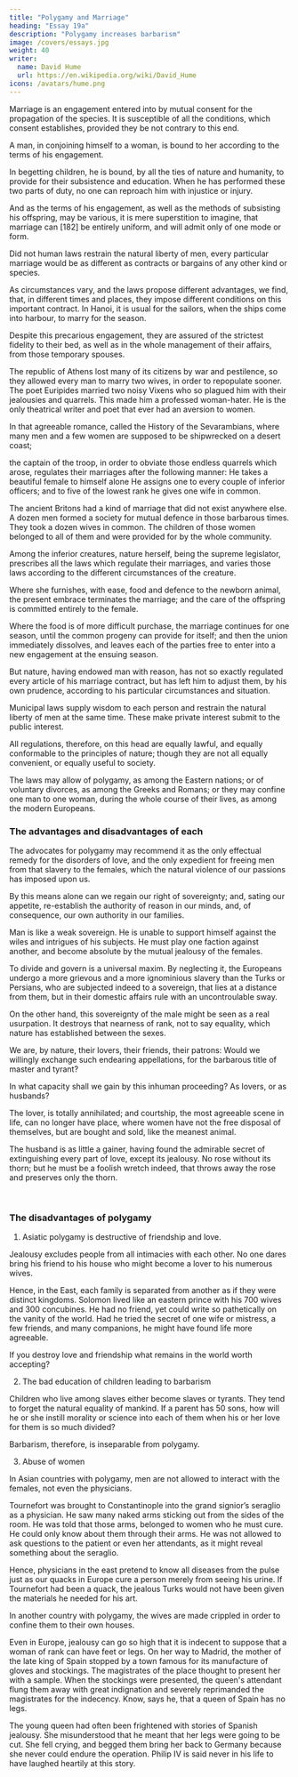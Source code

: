 ```yaml
---
title: "Polygamy and Marriage"
heading: "Essay 19a"
description: "Polygamy increases barbarism"
image: /covers/essays.jpg
weight: 40
writer:
  name: David Hume
  url: https://en.wikipedia.org/wiki/David_Hume
icons: /avatars/hume.png
--- 
```



Marriage is an engagement entered into by mutual consent for the propagation of the species. It is susceptible of all the conditions, which consent establishes, provided they be not contrary to this end.

A man, in conjoining himself to a woman, is bound to her according to the terms of his engagement. 

In begetting children, he is bound, by all the ties of nature and humanity, to provide for their subsistence and education. When he has performed these two parts of duty, no one can reproach him with injustice or injury. 

And as the terms of his engagement, as well as the methods of subsisting his offspring, may be various, it is mere superstition to imagine, that marriage can [182] be entirely uniform, and will admit only of one mode or form. 

Did not human laws restrain the natural liberty of men, every particular marriage would be as different as contracts or bargains of any other kind or species.

As circumstances vary, and the laws propose different advantages, we find, that, in different times and places, they impose different conditions on this important contract. In Hanoi, it is usual for the sailors, when the ships come into harbour, to marry for the season.

Despite this precarious engagement, they are assured of the strictest fidelity to their bed, as well as in the whole management of their affairs, from those temporary spouses.

The republic of Athens lost many of its citizens by war and pestilence, so they allowed every man to marry two wives, in order to repopulate sooner. The poet Euripides married two noisy Vixens who so plagued him with their jealousies and quarrels. This made him a professed woman-hater. He is the only theatrical writer and poet that ever had an aversion to women.

In that agreeable romance, called the History of the Sevarambians, where many men and a few women are supposed to be shipwrecked on a desert coast; 

the captain of the troop, in order to obviate those endless quarrels which  arose, regulates their marriages after the following manner: 
He takes a beautiful female to himself alone He assigns one to every couple of inferior officers;  and to five of the lowest rank he gives one wife in common.

The ancient Britons had a kind of marriage that did not exist anywhere else. A dozen men formed a society for mutual defence in those barbarous times. They took a dozen wives in common. The children of those women belonged to all of them and were provided for by the whole community.

Among the inferior creatures, nature herself, being the supreme legislator, prescribes all the laws which regulate their marriages, and varies those laws according to the different circumstances of the creature. 

Where she furnishes, with ease, food and defence to the newborn animal, the present embrace terminates the marriage; and the care of the offspring is committed entirely to the female. 

Where the food is of more difficult purchase, the marriage continues for one season, until the common progeny can provide for itself; and then the union immediately dissolves, and leaves each of the parties free to enter into a new engagement at the ensuing season. 

But nature, having endowed man with reason, has not so exactly regulated every article of his marriage contract, but has left him to adjust them, by his own prudence, according to his particular circumstances and situation. 

Municipal laws supply wisdom to each person and restrain the natural liberty of men at the same time. These make private interest submit to the public interest. 

All regulations, therefore, on this head are equally lawful, and equally conformable to the principles of nature; though they are not all equally convenient, or equally useful to society. 

The laws may allow of polygamy, as among the Eastern nations; or of voluntary divorces, as among the Greeks and Romans; or they may confine one man to one woman, during the whole course of their lives, as among the modern Europeans. 

<!-- It may not be disagreeable to consider the advantages and disadvantages, which result from each of these institutions. -->

### The advantages and disadvantages of each

The advocates for polygamy may recommend it as the only effectual remedy for the disorders of love, and the only expedient for freeing men from that slavery to the females, which the natural violence of our passions has imposed upon us. 

By this means alone can we regain our right of sovereignty; and, sating our appetite, re-establish the authority of reason in our minds, and, of consequence, our own authority in our families. 

Man is like a weak sovereign. He is unable to support himself against the wiles and intrigues of his subjects. He must play one faction against another, and become absolute by the mutual jealousy of the females. 

To divide and govern is a universal maxim. By neglecting it, the Europeans undergo a more grievous and a more ignominious slavery than the Turks or Persians, who are subjected indeed to a sovereign, that lies at a distance from them, but in their domestic affairs rule with an uncontroulable sway.

On the other hand, this sovereignty of the male might be seen as a real usurpation. It destroys that nearness of rank, not to say equality, which nature has established between the sexes. 

We are, by nature, their lovers, their friends, their patrons: Would we willingly exchange such endearing appellations, for the barbarous title of master and tyrant?

In what capacity shall we gain by this inhuman proceeding? As lovers, or as husbands? 

The lover, is totally annihilated; and courtship, the most agreeable scene in life, can no longer have place, where women have not the free disposal of themselves, but are bought and sold, like the meanest animal. 

The husband is as little a gainer, having found the admirable secret of extinguishing every part of love, except its jealousy. No rose without its thorn; but he must be a foolish wretch indeed, that throws away the rose and preserves only the thorn.

<br>

### The disadvantages of polygamy

1. Asiatic polygamy is destructive of friendship and love. 

Jealousy excludes people from all intimacies with each other. No one dares bring his friend to his house who might become a lover to his numerous wives. 

Hence, in the East, each family is separated from another as if they were distinct kingdoms. Solomon lived like an eastern prince with his 700 wives and 300 concubines. He had no friend, yet could write so pathetically on the vanity of the world. Had he tried the secret of one wife or mistress, a few friends, and many companions, he might have found life more agreeable. 

If you destroy love and friendship what remains in the world worth accepting?

2. The bad education of children leading to barbarism

<!-- , especially children of condition, is another unavoidable consequence of these eastern institutions.  -->

Children who live among slaves either become <!-- , are only qualified to be, themselves, --> slaves or tyrants. They tend to forget the natural equality of mankind. If a parent has 50 sons, how will he or she instill morality or science into each of them when his or her love for them is so much divided? 
<!--  a progeny, with whom he himself is scarcely acquainted, and whom he loves with so divided an affection?  -->

Barbarism, therefore, is inseparable from polygamy.

3. Abuse of women

<!-- To render polygamy more odious, I need not recount the frightful effects of jealousy, and the constraint in which it holds the fair-sex all over the east.  -->

In Asian countries with polygamy, men are not allowed to interact with the females, not even the physicians<!-- , when sickness may be supposed to have extinguished all wanton passions in the bosoms of the fair, and, at the same time, has rendered them unfit objects of desire -->. 

Tournefort was brought to Constantinople into the grand signior’s seraglio as a physician. He saw many naked arms sticking out from the sides of the room. He was told that those arms, belonged to women who he must cure. He could only know about them through their arms. He was not allowed to ask questions to the patient or even her attendants, as it might reveal something about the seraglio<!--  allows not to be revealed -->. 

Hence, physicians in the east pretend to know all diseases from the pulse just as our quacks in Europe cure a person merely from seeing his urine. If Tournefort had been a quack, the jealous Turks would not have been given the materials he needed for his art.

In another country with polygamy, the wives are made crippled in order to confine them to their own houses. 

Even in Europe, jealousy can go so high that it is indecent to suppose that a woman of rank can have feet or legs. On her way to Madrid, the mother of the late king of Spain stopped by a town famous for its manufacture of gloves and stockings. The magistrates of the place thought to present her with a sample. When the stockings were presented, the queen's attendant flung them away with great indignation and severely reprimanded the magistrates for the indecency. Know, says he, that a queen of Spain has no legs.
<!--  of those commodities, for which alone their town was remarkable.  -->
<!-- The major domo, who conducted the princess, received the gloves very graciously: But w -->
The young queen had often been frightened with stories of Spanish jealousy. She misunderstood that he meant that her legs were going to be cut. She fell crying, and begged them bring her back to Germany because she never could endure the operation. <!-- And it was with some difficulty they could appease her. --> Philip IV is said never in his life to have laughed heartily at this story.

